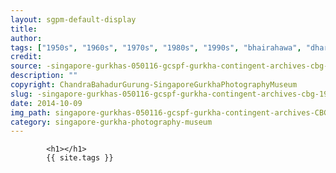 ```yaml
---
layout: sgpm-default-display
title: 
author: 
tags: ["1950s", "1960s", "1970s", "1980s", "1990s", "bhairahawa", "dharan", "gurkhas", "kathmandu", "nepal", "pokhara", "singapore", "singapore gurkha archive", "singapore gurkha old photographs", "singapore gurkha photography museum", "singapore gurkhas"]
credit: 
source: -singapore-gurkhas-050116-gcspf-gurkha-contingent-archives-cbg-19
description: ""
copyright: ChandraBahadurGurung-SingaporeGurkhaPhotographyMuseum
slug: -singapore-gurkhas-050116-gcspf-gurkha-contingent-archives-cbg-19
date: 2014-10-09
img_path: singapore-gurkhas-050116-gcspf-gurkha-contingent-archives-CBG-19.jpg
category: singapore-gurkha-photography-museum
---
```

	 		

	 		<h1></h1>
	 		{{ site.tags }}
	 		
